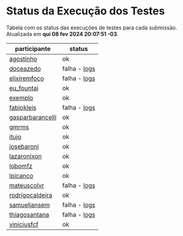 # Status da Execução dos Testes
Tabela com os status das execuções de testes para cada submissão.
Atualizada em **qui 08 fev 2024 20:07:51 -03**.
 
| participante | status |
| --           | --     |
| [agostinho](./participantes/agostinho) | ok |
| [doceazedo](./participantes/doceazedo) | falha - [logs](./participantes/doceazedo/docker-compose.logs) |
| [elixiremfoco](./participantes/elixiremfoco) | falha - [logs](./participantes/elixiremfoco/docker-compose.logs) |
| [eu_fountai](./participantes/eu_fountai) | ok |
| [exemplo](./participantes/exemplo) | ok |
| [fabiokleis](./participantes/fabiokleis) | falha - [logs](./participantes/fabiokleis/docker-compose.logs) |
| [gasparbarancelli](./participantes/gasparbarancelli) | ok |
| [gmrms](./participantes/gmrms) | ok |
| [itujo](./participantes/itujo) | ok |
| [josebaroni](./participantes/josebaroni) | ok |
| [lazaronixon](./participantes/lazaronixon) | ok |
| [lobomfz](./participantes/lobomfz) | ok |
| [lpicanco](./participantes/lpicanco) | ok |
| [mateuscolvr](./participantes/mateuscolvr) | falha - [logs](./participantes/mateuscolvr/docker-compose.logs) |
| [rodrigocaldeira](./participantes/rodrigocaldeira) | ok |
| [samueljansem](./participantes/samueljansem) | falha - [logs](./participantes/samueljansem/docker-compose.logs) |
| [thiagosantana](./participantes/thiagosantana) | falha - [logs](./participantes/thiagosantana/docker-compose.logs) |
| [viniciusfcf](./participantes/viniciusfcf) | ok |
